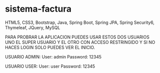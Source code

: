 # sistema-factura
HTML5, CSS3, Bootstrap, Java, Spring Boot, Spring JPA, Spring Security6, Thymeleaf, JQuery, MySQL

PARA PROBRAR LA APLICACION PUEDES USAR ESTOS DOS USUARIOS UNO EL SUPER USUARIO Y EL OTRO CON ACCESO
RESTRINGIDO Y SI NO HACES LOGIN SOLO PUEDES VER EL INICIO.

USUARIO ADMIN:
User: admin 
Password: 12345

USUARIO USER:
User: user
Password: 12345

